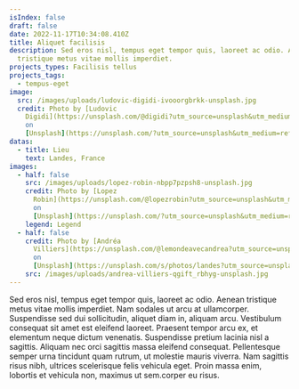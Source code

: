 ```yaml
---
isIndex: false
draft: false
date: 2022-11-17T10:34:08.410Z
title: Aliquet facilisis
description: Sed eros nisl, tempus eget tempor quis, laoreet ac odio. Aenean
  tristique metus vitae mollis imperdiet.
projects_types: Facilisis tellus
projects_tags:
  - tempus-eget
image:
  src: /images/uploads/ludovic-digidi-ivooorgbrkk-unsplash.jpg
  credit: Photo by [Ludovic
    Digidi](https://unsplash.com/@digidi?utm_source=unsplash&utm_medium=referral&utm_content=creditCopyText)
    on
    [Unsplash](https://unsplash.com/?utm_source=unsplash&utm_medium=referral&utm_content=creditCopyText)
datas:
  - title: Lieu
    text: Landes, France
images:
  - half: false
    src: /images/uploads/lopez-robin-nbpp7pzpsh8-unsplash.jpg
    credit: Photo by [Lopez
      Robin](https://unsplash.com/@lopezrobin?utm_source=unsplash&utm_medium=referral&utm_content=creditCopyText)
      on
      [Unsplash](https://unsplash.com/?utm_source=unsplash&utm_medium=referral&utm_content=creditCopyText)
    legend: Legend
  - half: false
    credit: Photo by [Andréa
      Villiers](https://unsplash.com/@lemondeavecandrea?utm_source=unsplash&utm_medium=referral&utm_content=creditCopyText)
      on
      [Unsplash](https://unsplash.com/s/photos/landes?utm_source=unsplash&utm_medium=referral&utm_content=creditCopyText)
    src: /images/uploads/andrea-villiers-qgift_rbhyg-unsplash.jpg
---
```


Sed eros nisl, tempus eget tempor quis, laoreet ac odio. Aenean tristique metus vitae mollis imperdiet. Nam sodales ut arcu at ullamcorper. Suspendisse sed dui sollicitudin, aliquet diam in, aliquam arcu. Vestibulum consequat sit amet est eleifend laoreet. Praesent tempor arcu ex, et elementum neque dictum venenatis. Suspendisse pretium lacinia nisl a sagittis. Aliquam nec orci sagittis massa eleifend consequat. Pellentesque semper urna tincidunt quam rutrum, ut molestie mauris viverra. Nam sagittis risus nibh, ultrices scelerisque felis vehicula eget. Proin massa enim, lobortis et vehicula non, maximus ut sem.corper eu risus.
